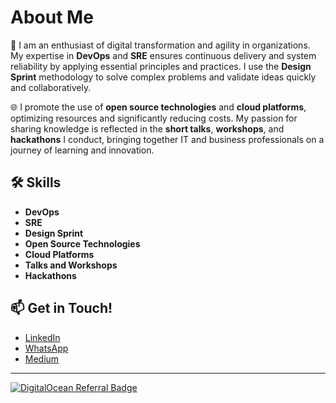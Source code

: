 # About Me

🚀 I am an enthusiast of digital transformation and agility in organizations. My expertise in **DevOps** and **SRE** ensures continuous delivery and system reliability by applying essential principles and practices. I use the **Design Sprint** methodology to solve complex problems and validate ideas quickly and collaboratively.

🌐 I promote the use of **open source technologies** and **cloud platforms**, optimizing resources and significantly reducing costs. My passion for sharing knowledge is reflected in the **short talks**, **workshops**, and **hackathons** I conduct, bringing together IT and business professionals on a journey of learning and innovation.

## 🛠️ Skills

- **DevOps**
- **SRE**
- **Design Sprint**
- **Open Source Technologies**
- **Cloud Platforms**
- **Talks and Workshops**
- **Hackathons**

## 📫 Get in Touch!

- [LinkedIn](https://www.linkedin.com/in/sandrociceros/)
- [WhatsApp](https://api.whatsapp.com/send/?phone=5511988954887&text=Ol%C3%A1,%20DevOps%20Vanilla!&type=phone_number&app_absent=0)
- [Medium](https://medium.com/@devopsvanillaofficial)

___

[![DigitalOcean Referral Badge](https://web-platforms.sfo2.cdn.digitaloceanspaces.com/WWW/Badge%201.svg)](https://www.digitalocean.com/?refcode=43c771d8a6f1&utm_campaign=Referral_Invite&utm_medium=Referral_Program&utm_source=badge)

